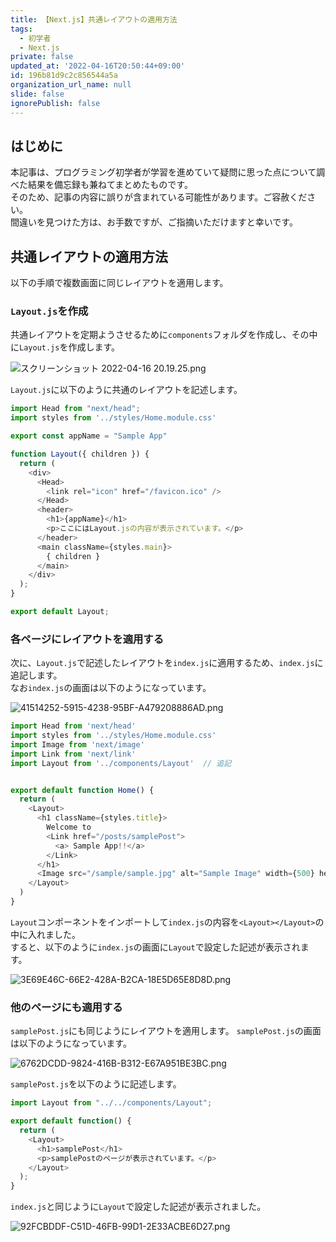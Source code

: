 ```yaml
---
title: 【Next.js】共通レイアウトの適用方法
tags:
  - 初学者
  - Next.js
private: false
updated_at: '2022-04-16T20:50:44+09:00'
id: 196b81d9c2c856544a5a
organization_url_name: null
slide: false
ignorePublish: false
---
```

## はじめに
本記事は、プログラミング初学者が学習を進めていて疑問に思った点について調べた結果を備忘録も兼ねてまとめたものです。  
そのため、記事の内容に誤りが含まれている可能性があります。ご容赦ください。  
間違いを見つけた方は、お手数ですが、ご指摘いただけますと幸いです。  

## 共通レイアウトの適用方法
以下の手順で複数画面に同じレイアウトを適用します。  

### `Layout.js`を作成
共通レイアウトを定期ようさせるために`components`フォルダを作成し、その中に`Layout.js`を作成します。  

![スクリーンショット 2022-04-16 20.19.25.png](https://qiita-image-store.s3.ap-northeast-1.amazonaws.com/0/2342443/dd0ff671-4cc9-b86b-4739-24212157a835.png)


`Layout.js`に以下のように共通のレイアウトを記述します。  

```Layout.js
import Head from "next/head";
import styles from '../styles/Home.module.css'

export const appName = "Sample App"

function Layout({ children }) {
  return (
    <div>
      <Head>
        <link rel="icon" href="/favicon.ico" />
      </Head>
      <header>
        <h1>{appName}</h1>
        <p>ここにはLayout.jsの内容が表示されています。</p>
      </header>
      <main className={styles.main}>
        { children }
      </main>
    </div>
  );
}

export default Layout;
```

### 各ページにレイアウトを適用する
次に、`Layout.js`で記述したレイアウトを`index.js`に適用するため、`index.js`に追記します。  
なお`index.js`の画面は以下のようになっています。

![41514252-5915-4238-95BF-A479208886AD.png](https://qiita-image-store.s3.ap-northeast-1.amazonaws.com/0/2342443/1a3a2f01-14a7-0967-a3cb-0ab582dc74b7.png)


```index.js
import Head from 'next/head'
import styles from '../styles/Home.module.css'
import Image from 'next/image'
import Link from 'next/link'
import Layout from '../components/Layout'  // 追記


export default function Home() {
  return (
    <Layout>
      <h1 className={styles.title}>
        Welcome to
        <Link href="/posts/samplePost">
          <a> Sample App!!</a>
        </Link>
      </h1>
      <Image src="/sample/sample.jpg" alt="Sample Image" width={500} height={500} objectFit="contain" />
    </Layout>
  )
}
```

`Layout`コンポーネントをインポートして`index.js`の内容を`<Layout></Layout>`の中に入れました。  
すると、以下のように`index.js`の画面に`Layout`で設定した記述が表示されます。

![3E69E46C-66E2-428A-B2CA-18E5D65E8D8D.png](https://qiita-image-store.s3.ap-northeast-1.amazonaws.com/0/2342443/c3ed10be-2a8b-1adf-139d-f5c59c0ba2b7.png)


### 他のページにも適用する
`samplePost.js`にも同じようにレイアウトを適用します。
`samplePost.js`の画面は以下のようになっています。

![6762DCDD-9824-416B-B312-E67A951BE3BC.png](https://qiita-image-store.s3.ap-northeast-1.amazonaws.com/0/2342443/5600d925-4ce4-1b29-fa1b-4a2e9e0006a7.png)


`samplePost.js`を以下のように記述します。

```samplePost.js
import Layout from "../../components/Layout";

export default function() {
  return (
    <Layout>
      <h1>samplePost</h1>
      <p>samplePostのページが表示されています。</p>
    </Layout>
  );
}
```

`index.js`と同じように`Layout`で設定した記述が表示されました。

![92FCBDDF-C51D-46FB-99D1-2E33ACBE6D27.png](https://qiita-image-store.s3.ap-northeast-1.amazonaws.com/0/2342443/5ba8ae7b-e4fa-6c5a-930f-73018457fa1c.png)

